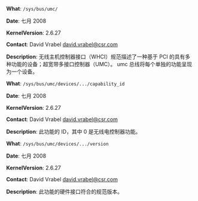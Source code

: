 **What**: `/sys/bus/umc/`

**Date**: 七月 2008

**KernelVersion**: 2.6.27

**Contact**: David Vrabel <david.vrabel@csr.com>

**Description**: 无线主机控制器接口（WHCI）规范描述了一种基于 PCI 的具有多种功能的设备；超宽带多接口控制器（UMC）。 umc 总线将每个单独的功能呈现为一个设备。

**What**: `/sys/bus/umc/devices/.../capability_id`

**Date**: 七月 2008

**KernelVersion**: 2.6.27

**Contact**: David Vrabel <david.vrabel@csr.com>

**Description**: 此功能的 ID，其中 0 是无线电控制器功能。

**What**: `/sys/bus/umc/devices/.../version`

**Date**: 七月 2008

**KernelVersion**: 2.6.27

**Contact**: David Vrabel <david.vrabel@csr.com>

**Description**: 此功能的硬件接口符合的规范版本。